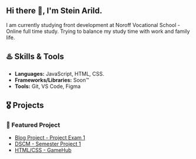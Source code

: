 ## Hi there 👋, I'm Stein Arild.

I am currently studying front development at Noroff Vocational School - Online full time study.
Trying to balance my study time with work and family life.

## ♨️ Skills & Tools

- **Languages:** JavaScript, HTML, CSS.
- **Frameworks/Libraries:** Soon™️
- **Tools:** Git, VS Code, Figma

## 🎖️ Projects

### 📂 Featured Project

- [Blog Project - Project Exam 1](https://arkuradev.github.io/project-exam-1-stein-a/)
- [DSCM - Semester Project 1](https://arkuradev.github.io/Semester-Project-1/)
- [HTML/CSS - GameHub](https://arkuradev.github.io/GameHub---HTML-CSS-CA/)

<!--
**Arkuradev/Arkuradev** is a ✨ _special_ ✨ repository because its `README.md` (this file) appears on your GitHub profile.

Here are some ideas to get you started:

- 🔭 I’m currently working on ...
- 🌱 I’m currently learning ...
- 👯 I’m looking to collaborate on ...
- 🤔 I’m looking for help with ...
- 💬 Ask me about ...
- 📫 How to reach me: ...
- 😄 Pronouns: ...
- ⚡ Fun fact: ...
  -->
